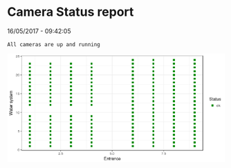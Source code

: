 Camera Status report
================
16/05/2017 - 09:42:05

    All cameras are up and running

![](camreport_files/figure-markdown_github/unnamed-chunk-2-1.png)
